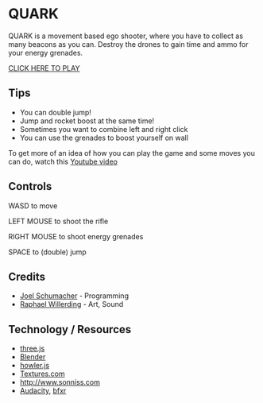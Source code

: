 # QUARK
QUARK is a movement based ego shooter, where you have to collect as many beacons as you can.
Destroy the drones to gain time and ammo for your energy grenades.

[CLICK HERE TO PLAY](https://pfirsich.github.io/LD37/)

## Tips
* You can double jump!
* Jump and rocket boost at the same time!
* Sometimes you want to combine left and right click
* You can use the grenades to boost yourself on wall

To get more of an idea of how you can play the game and some moves you can do, watch this [Youtube video](https://www.youtube.com/watch?v=0P2gyMfaU5M)


## Controls
WASD to move

LEFT MOUSE to shoot the rifle

RIGHT MOUSE to shoot energy grenades

SPACE to (double) jump

## Credits
* [Joel Schumacher](http://theshoemaker.de) - Programming
* [Raphael Willerding](https://www.artstation.com/artist/kerberos22) - Art, Sound

## Technology / Resources
* [three.js](http://threejs.org/)
* [Blender](http://blender.org)
* [howler.js](https://howlerjs.com/)
* [Textures.com](http://textures.com/)
* http://www.sonniss.com
* [Audacity](http://www.audacityteam.org/), [bfxr](http://www.bfxr.net/)